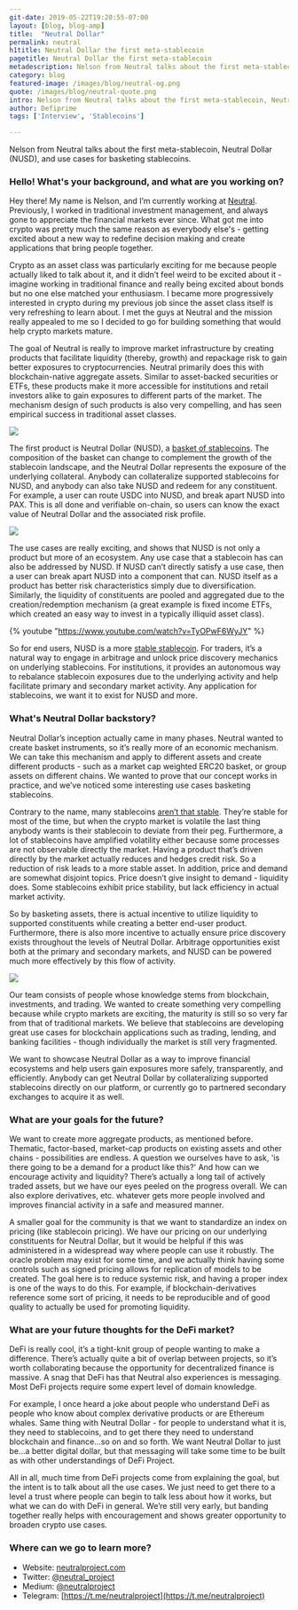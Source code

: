 ```yaml
---
git-date: 2019-05-22T19:20:55-07:00
layout: [blog, blog-amp]
title:  "Neutral Dollar"
permalink: neutral
h1title: Neutral Dollar the first meta-stablecoin  
pagetitle: Neutral Dollar the first meta-stablecoin   
metadescription: Nelson from Neutral talks about the first meta-stablecoin, Neutral Dollar (NUSD), and use cases for basketing stablecoins.
category: blog
featured-image: /images/blog/neutral-og.png
quote: /images/blog/neutral-quote.png
intro: Nelson from Neutral talks about the first meta-stablecoin, Neutral Dollar (NUSD), and use cases for basketing stablecoins.   
author: Defiprime
tags: ['Interview', 'Stablecoins']

---
```

Nelson from Neutral talks about the first meta-stablecoin, Neutral Dollar (NUSD), and use cases for basketing stablecoins.

### Hello! What's your background, and what are you working on?

Hey there! My name is Nelson, and I’m currently working at [Neutral](http://neutralproject.com). Previously, I worked in traditional investment management, and always gone to appreciate the financial markets ever since. What got me into crypto was pretty much the same reason as everybody else's - getting excited about a new way to redefine decision making and create applications that bring people together.

Crypto as an asset class was particularly exciting for me because people actually liked to talk about it, and it didn’t feel weird to be excited about it - imagine working in traditional finance and really being excited about bonds but no one else matched your enthusiasm. I became more progressively interested in crypto during my previous job since the asset class itself is very refreshing to learn about. I met the guys at Neutral and the mission really appealed to me so I decided to go for building something that would help crypto markets mature.

The goal of Neutral is really to improve market infrastructure by creating products that facilitate liquidity (thereby, growth) and repackage risk to gain better exposures to cryptocurrencies. Neutral primarily does this with blockchain-native aggregate assets. Similar to asset-backed securities or ETFs, these products make it more accessible for institutions and retail investors alike to gain exposures to different parts of the market. The mechanism design of such products is also very compelling, and has seen empirical success in traditional asset classes.

![](/images/blog/Neutral.png)

The first product is Neutral Dollar (NUSD), a [basket of stablecoins](https://medium.com/@neutralproject/visualizing-metastability-c0b7da9ade4b). The composition of the basket can change to complement the growth of the stablecoin landscape, and the Neutral Dollar represents the exposure of the underlying collateral. Anybody can collateralize supported stablecoins for NUSD, and anybody can also take NUSD and redeem for any constituent. For example, a user can route USDC into NUSD, and break apart NUSD into PAX. This is all done and verifiable on-chain, so users can know the exact value of Neutral Dollar and the associated risk profile.

![](/images/blog/Neutral3.png)

The use cases are really exciting, and shows that NUSD is not only a product but more of an ecosystem. Any use case that a stablecoin has can also be addressed by NUSD. If NUSD can’t directly satisfy a use case, then a user can break apart NUSD into a component that can. NUSD itself as a product has better risk characteristics simply due to diversification. Similarly, the liquidity of constituents are pooled and aggregated due to the creation/redemption mechanism (a great example is fixed income ETFs, which created an easy way to invest in a typically illiquid asset class).

{% youtube "https://www.youtube.com/watch?v=TyOPwF6WyJY" %}

So for end users, NUSD is a more [stable stablecoin](https://medium.com/@neutralproject/intro-to-neutral-dollar-98f95d1ff9f4). For traders, it’s a natural way to engage in arbitrage and unlock price discovery mechanics on underlying stablecoins. For institutions, it provides an autonomous way to rebalance stablecoin exposures due to the underlying activity and help facilitate primary and secondary market activity. Any application for stablecoins, we want it to exist for NUSD and more.

### What's Neutral Dollar backstory?

Neutral Dollar’s inception actually came in many phases. Neutral wanted to create basket instruments, so it’s really more of an economic mechanism. We can take this mechanism and apply to different assets and create different products - such as a market cap weighted ERC20 basket, or group assets on different chains. We wanted to prove that our concept works in practice, and we’ve noticed some interesting use cases basketing stablecoins.

Contrary to the name, many stablecoins [aren’t that stable](https://hackernoon.com/a-case-study-on-husd-752b16a2d1f8). They’re stable for most of the time, but when the crypto market is volatile the last thing anybody wants is their stablecoin to deviate from their peg. Furthermore, a lot of stablecoins have amplified volatility either because some processes are not observable directly the market. Having a product that’s driven directly by the market actually reduces and hedges credit risk. So a reduction of risk leads to a more stable asset. In addition, price and demand are somewhat disjoint topics. Price doesn’t give insight to demand - liquidity does. Some stablecoins exhibit price stability, but lack efficiency in actual market activity.

So by basketing assets, there is actual incentive to utilize liquidity to supported constituents while creating a better end-user product. Furthermore, there is also more incentive to actually ensure price discovery exists throughout the levels of Neutral Dollar. Arbitrage opportunities exist both at the primary and secondary markets, and NUSD can be powered much more effectively by this flow of activity.

![](/images/blog/neutral2.png)

Our team consists of people whose knowledge stems from blockchain, investments, and trading. We wanted to create something very compelling because while crypto markets are exciting, the maturity is still so so very far from that of traditional markets. We believe that stablecoins are developing great use cases for blockchain applications such as trading, lending, and banking facilities - though individually the market is still very fragmented.

We want to showcase Neutral Dollar as a way to improve financial ecosystems and help users gain exposures more safely, transparently, and efficiently. Anybody can get Neutral Dollar by collateralizing supported stablecoins directly on our platform, or currently go to partnered secondary exchanges to acquire it as well.

### What are your goals for the future?

We want to create more aggregate products, as mentioned before. Thematic, factor-based, market-cap products on existing assets and other chains - possibilities are endless. A question we ourselves have to ask, 'is there going to be a demand for a product like this?' And how can we encourage activity and liquidity? There’s actually a long tail of actively traded assets, but we have our eyes peeled on the progress overall. We can also explore derivatives, etc. whatever gets more people involved and improves financial activity in a safe and measured manner.

A smaller goal for the community is that we want to standardize an index on pricing (like stablecoin pricing). We have our pricing on our underlying constituents for Neutral Dollar, but it would be helpful if this was administered in a widespread way where people can use it robustly. The oracle problem may exist for some time, and we actually think having some controls such as signed pricing allows for replication of models to be created. The goal here is to reduce systemic risk, and having a proper index is one of the ways to do this. For example, if blockchain-derivatives reference some sort of pricing, it needs to be reproducible and of good quality to actually be used for promoting liquidity.

### What are your future thoughts for the DeFi market?

DeFi is really cool, it’s a tight-knit group of people wanting to make a difference. There’s actually quite a bit of overlap between projects, so it’s worth collaborating because the opportunity for decentralized finance is massive. A snag that DeFi has that Neutral also experiences is messaging. Most DeFi projects require some expert level of domain knowledge.

For example, I once heard a joke about people who understand DeFi as people who know about complex derivative products or are Ethereum whales. Same thing with Neutral Dollar - for people to understand what it is, they need to stablecoins, and to get there they need to understand blockchain and finance...so on and so forth. We want Neutral Dollar to just be...a better digital dollar, but that messaging will take some time to be built as with other understandings of DeFi Project.

All in all, much time from DeFi projects come from explaining the goal, but the intent is to talk about all the use cases. We just need to get there to a level a trust where people can begin to talk less about how it works, but what we can do with DeFi in general. We’re still very early, but banding together really helps with encouragement and shows greater opportunity to broaden crypto use cases.

### Where can we go to learn more?

- Website: [neutralproject.com](http://neutralproject.com)
- Twitter: [@neutral_project](https://twitter.com/neutral_project)
- Medium: [@neutralproject](https://medium.com/@neutralproject)
- Telegram: [https://t.me/neutralproject](https://t.me/neutralproject)
